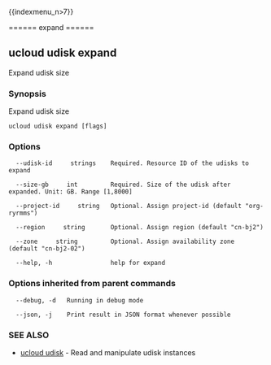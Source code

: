{{indexmenu_n>7}}

====== expand ======

## ucloud udisk expand

Expand udisk size

### Synopsis

Expand udisk size

```
ucloud udisk expand [flags]
```

### Options

```
  --udisk-id     strings    Required. Resource ID of the udisks to expand 

  --size-gb     int         Required. Size of the udisk after expanded. Unit: GB. Range [1,8000] 

  --project-id     string   Optional. Assign project-id (default "org-ryrmms") 

  --region     string       Optional. Assign region (default "cn-bj2") 

  --zone     string         Optional. Assign availability zone (default "cn-bj2-02") 

  --help, -h                help for expand 

```

### Options inherited from parent commands

```
  --debug, -d   Running in debug mode 

  --json, -j    Print result in JSON format whenever possible 

```

### SEE ALSO

* [ucloud udisk](software/cli/cmd/ucloud/udisk)	 - Read and manipulate udisk instances

